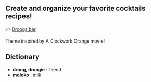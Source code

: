 ## Create and organize your favorite cocktails recipes!
👉 [Droogs bar](https://droogs-bar.herokuapp.com/)

Theme inspired by A Clockwork Orange movie!

## Dictionary



* **droog, droogie** : friend
* **moloko** : milk
